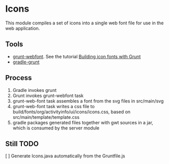 
# Icons

This module compiles a set of icons into a single web font file for use in the web application.

## Tools

* [grunt-webfont](https://www.npmjs.com/package/grunt-webfont). See the tutorial 
    [Building icon fonts with Grunt](https://medium.com/@lmartins/building-icon-fonts-with-grunt-4e22107d7f97)
* [gradle-grunt](https://github.com/srs/gradle-grunt-plugin)


## Process

1. Gradle invokes grunt
2. Grunt invokes grunt-webfont task
3. grunt-web-font task assembles a font from the svg files in src/main/svg 
4. grunt-web-font task writes a css file to build/fonts/org/activityinfo/ui/icons/icons.css, based on src/main/template/template.css
5. gradle packages generated files together with gwt sources in a jar, which is consumed by the server module

## Still TODO

[ ] Generate Icons.java automatically from the Gruntfile.js
